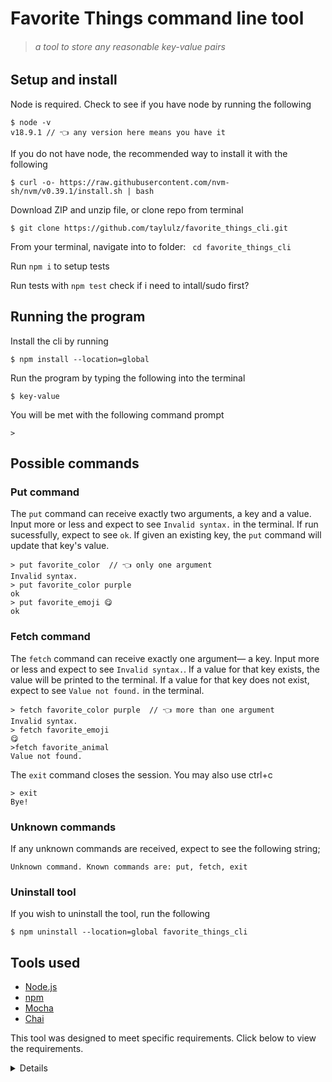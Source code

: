# Favorite Things command line tool
> ###### a tool to store any reasonable key-value pairs

## Setup and install
Node is required. Check to see if you have node by running the following
```
$ node -v
v18.9.1 // 👈 any version here means you have it
```
If you do not have node, the recommended way to install it with the following 
```
$ curl -o- https://raw.githubusercontent.com/nvm-sh/nvm/v0.39.1/install.sh | bash
```


Download ZIP and unzip file, or clone repo from terminal

```
$ git clone https://github.com/taylulz/favorite_things_cli.git
```

From your terminal, navigate into to folder: ` cd favorite_things_cli`

Run `npm i` to setup tests

Run tests with `npm test` check if i need to intall/sudo first?

## Running the program
Install the cli by running
```
$ npm install --location=global
```

Run the program by typing the following into the terminal
```
$ key-value
``` 

You will be met with the following command prompt
```
>
```
## Possible commands
### **Put command**
The `put` command can receive exactly two arguments, a key and a value. Input more or less and expect to see `Invalid syntax.` in the terminal. If run sucessfully, expect to see `ok`. If given an existing key, the `put` command will update that key's value.
          
```
> put favorite_color  // 👈 only one argument
Invalid syntax.
> put favorite_color purple
ok
> put favorite_emoji 😋
ok
```
### **Fetch command**
The `fetch` command can receive exactly one argument— a key. Input more or less and expect to see `Invalid syntax.`. If a value for that key exists, the value will be printed to the terminal. If a value for that key does not exist, expect to see `Value not found.` in the terminal.
```
> fetch favorite_color purple  // 👈 more than one argument
Invalid syntax.
> fetch favorite_emoji
😋
>fetch favorite_animal
Value not found.
```

The `exit` command closes the session. You may also use ctrl+c
```
> exit
Bye!
```
### **Unknown commands**
If any unknown commands are received, expect to see the following string;
```
Unknown command. Known commands are: put, fetch, exit
```

### **Uninstall tool**
If you wish to uninstall the tool, run the following
```
$ npm uninstall --location=global favorite_things_cli
```

## Tools used
- [Node.js](https://nodejs.org/en/)
- [npm](https://docs.npmjs.com/about-npm)
- [Mocha](https://mochajs.org/)
- [Chai](https://www.chaijs.com/)

This tool was designed to meet specific requirements. Click below to view the requirements.
<details>
Create a command line tool for storing and fetching key-value string pairs. 

The tool must be able to be run from the command line by
typing "key-value". 

Running the tool must open an interactive session that accepts
put, fetch, and exit commands. When ready to accept a command, it must output the string
"> " as a command prompt.

put command should accept a key and a value, for example, "put favorite_color
purple". If the key already exists, the old value should be replaced. If successful, the command should output the string
"ok".

fetch command should just accept a key, for example, fetch favorite_color. If a value with that key has been entered, it should output that value ("purple"). If no value has
been entered for that key, it should output the string "Value not found."

The exit command should output the string "Bye!" and exit the program.

If any other command is entered, it should output the string "Unknown command. Known commands are: put, fetch, exit".

If a command has the wrong number of arguments or is otherwise malformed, it should output
the string "Invalid syntax."


your program should accept any
reasonable strings as names and values.
```
$ key-value
> put favorite_color purple
ok
> put favorite_flavor strawberry
ok
> fetch favorite_color
purple

> fetch favorite_animal
value not found
> exit
Bye!
```
</details>
